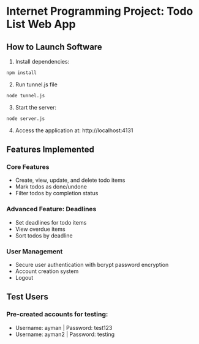 # Internet Programming Project: Todo List Web App

## How to Launch Software

1. Install dependencies:
```bash
npm install
```
2. Run tunnel.js file
```bash
node tunnel.js
```
3. Start the server:
```bash
node server.js
```
4. Access the application at: http://localhost:4131
   
## Features Implemented

### Core Features
- Create, view, update, and delete todo items
- Mark todos as done/undone 
- Filter todos by completion status 
  
### Advanced Feature: Deadlines
- Set deadlines for todo items
- View overdue items
- Sort todos by deadline
  
### User Management
- Secure user authentication with bcrypt password encryption
- Account creation system
- Logout
  
## Test Users

### Pre-created accounts for testing:
- Username: ayman | Password: test123
- Username: ayman2 | Password: testing